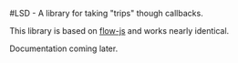 #LSD - A library for taking "trips" though callbacks.

This library is based on [flow-js](https://github.com/willconant/flow-js) and works nearly identical.

Documentation coming later.